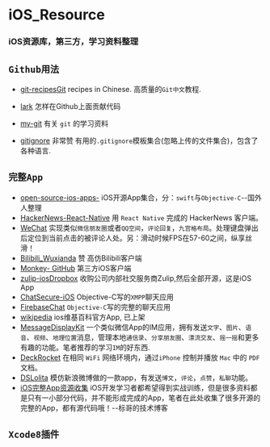 # iOS_Resource
### iOS资源库，第三方，学习资料整理

## `Github用法`

* [git-recipesGit](https://github.com/geeeeeeeeek/git-recipes)  recipes in Chinese. 高质量的`Git中文`教程.

* [lark](https://github.com/larkjs/lark/wiki/怎样贡献代码)  怎样在Github上面贡献代码

* [my-git](https://github.com/xirong/my-git)  有关 `git` 的学习资料

* [gitignore](https://github.com/github/gitignore)  非常赞 有用的`.gitignore`模板集合(忽略上传的文件集合)，包含了各种语言.

## `完整App`

* [open-source-ios-apps-](https://github.com/dkhamsing/open-source-ios-apps)  iOS开源App集合，分：`swift`与`Objective-C`--国外人整理
* [HackerNews-React-Native](https://github.com/iSimar/HackerNews-React-Native)  用 `React Native` 完成的 HackerNews 客户端。
* [WeChat](https://github.com/zhengwenming/WeChat)  实现类似`微信朋友圈`或者`QQ空间`，`评论回复`，`九宫格布局`。处理键盘弹出后定位到当前点击的被评论人处。另：滑动时候FPS在57-60之间，纵享丝滑！
* [Bilibili_Wuxianda](https://github.com/MichaelHuyp/Bilibili_Wuxianda) 赞 高仿Bilibili客户端
* [Monkey- GitHub](https://github.com/coderyi/Monkey) 第三方iOS客户端
* [zulip-iosDropbox](https://github.com/zulip/zulip-ios)  收购公司内部社交服务商Zulip,然后全部开源，这是iOS App
* [ChatSecure-iOS](https://github.com/ChatSecure/ChatSecure-iOS)  Objective-C写的`XMPP`聊天应用
* [FirebaseChat](https://github.com/relatedcode/FirebaseChat)  `Objective-C`写的完整的聊天应用
* [wikipedia](https://github.com/wikimedia/wikipedia-ios) ios维基百科官方App, 已上架
* [MessageDisplayKit](https://github.com/xhzengAIB/MessageDisplayKit) 一个类似微信App的IM应用，拥有发送`文字`、`图片`、`语音`、`视频`、`地理位置`消息，管理本地`通信录`、`分享朋友圈`、`漂流交友`、`摇一摇`和更多有趣的功能。笔者推荐的学习`IM`的好东西.
* [DeckRocket](https://github.com/jpsim/DeckRocket)  在相同 `WiFi` 网络环境内，通过`iPhone` 控制并播放 `Mac` 中的 `PDF` 文档。
* [DSLolita](https://github.com/sam408130/DSLolita)  模仿新浪微博做的一款app，有发送`博文`，`评论`，`点赞`，`私聊`功能。
* [iOS完整App资源收集](http://www.henishuo.com/ios-app-fully-code/)  iOS开发学习者都希望得到实战训练，但是很多资料都是只有一小部分代码，并不能形成完成的App，笔者在此处收集了很多开源的完整的App，都有源代码哦！--标哥的技术博客

## `Xcode8插件`
